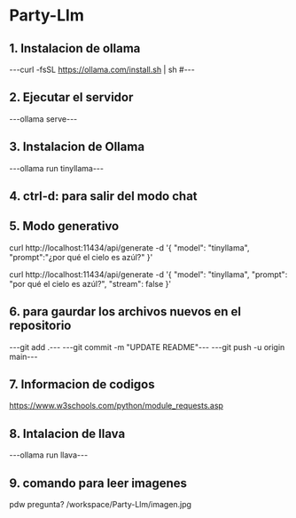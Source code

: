 # Party-Llm

## 1. Instalacion de ollama
---curl -fsSL https://ollama.com/install.sh | sh #---

## 2. Ejecutar el servidor
---ollama serve---

## 3. Instalacion de Ollama
---ollama run tinyllama---

## 4. ctrl-d: para salir del modo chat


## 5. Modo generativo
curl http://localhost:11434/api/generate -d '{
  "model": "tinyllama",
  "prompt":"¿por qué el cielo es azúl?"
}'


curl http://localhost:11434/api/generate -d '{
  "model": "tinyllama",
  "prompt": "por qué el cielo es azúl?",
  "stream": false
}'

## 6. para gaurdar los archivos nuevos en el repositorio
---git add .---
---git commit -m "UPDATE README"---
---git push -u origin main---

## 7. Informacion de codigos
https://www.w3schools.com/python/module_requests.asp


## 8. Intalacion de llava
---ollama run llava---

## 9. comando para leer imagenes
pdw
pregunta? /workspace/Party-Llm/imagen.jpg